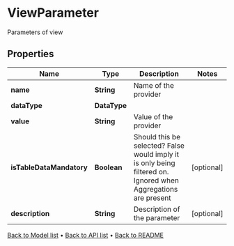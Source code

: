 

# ViewParameter

Parameters of view

## Properties

| Name | Type | Description | Notes |
|------------ | ------------- | ------------- | -------------|
|**name** | **String** | Name of the provider |  |
|**dataType** | **DataType** |  |  |
|**value** | **String** | Value of the provider |  |
|**isTableDataMandatory** | **Boolean** | Should this be selected? False would imply it is only being filtered on. Ignored when Aggregations are present |  [optional] |
|**description** | **String** | Description of the parameter |  [optional] |



[Back to Model list](../README.md#documentation-for-models) &#8226; [Back to API list](../README.md#documentation-for-api-endpoints) &#8226; [Back to README](../README.md)


